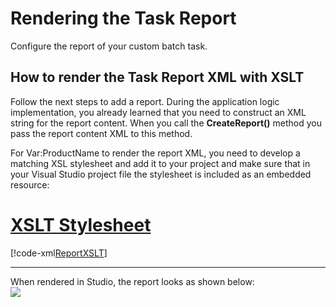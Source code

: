 Rendering the Task Report
============================
Configure the report of your custom batch task.

How to render the Task Report XML with XSLT
-----------------------------------

Follow the next steps to add a report. During the application logic implementation, you already learned that you need to construct an XML string for the report content. When you call the **CreateReport()** method you pass the report content 
        XML to this method.

For Var:ProductName to render the report XML, you need to develop a matching XSL stylesheet and add it to your project and make sure that in your Visual Studio project file the stylesheet is included as an embedded resource:
# [XSLT Stylesheet](#tab/tabid-1)
[!code-xml[ReportXSLT](code_samples/Stylesheet.xsl)]		
***

When rendered in Studio, the report looks as shown below:
<img style="display:block; " src="images/ReportOutput.jpg" />
